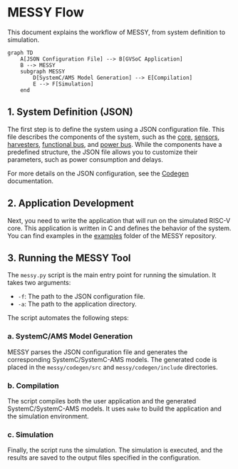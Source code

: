 # MESSY Flow

This document explains the workflow of MESSY, from system definition to simulation.

```mermaid
graph TD
    A[JSON Configuration File] --> B[GVSoC Application]
    B --> MESSY
    subgraph MESSY
        D[SystemC/AMS Model Generation] --> E[Compilation]
        E --> F[Simulation]
    end
```

## 1. System Definition (JSON)

The first step is to define the system using a JSON configuration file. This file describes the components of the system, such as the [core](core.md), [sensors](sensors.md), [harvesters](harvesters.md), [functional bus](functional-bus.md), and [power bus](power-bus.md). While the components have a predefined structure, the JSON file allows you to customize their parameters, such as power consumption and delays.

For more details on the JSON configuration, see the [Codegen](codegen.md) documentation.

## 2. Application Development

Next, you need to write the application that will run on the simulated RISC-V core. This application is written in C and defines the behavior of the system. You can find examples in the [examples](https://github.com/eml-eda/messy/tree/main/examples) folder of the MESSY repository.

## 3. Running the MESSY Tool

The `messy.py` script is the main entry point for running the simulation. It takes two arguments:

- `-f`: The path to the JSON configuration file.
- `-a`: The path to the application directory.

The script automates the following steps:

### a. SystemC/AMS Model Generation

MESSY parses the JSON configuration file and generates the corresponding SystemC/SystemC-AMS models. The generated code is placed in the `messy/codegen/src` and `messy/codegen/include` directories.

### b. Compilation

The script compiles both the user application and the generated SystemC/SystemC-AMS models. It uses `make` to build the application and the simulation environment.

### c. Simulation

Finally, the script runs the simulation. The simulation is executed, and the results are saved to the output files specified in the configuration.
